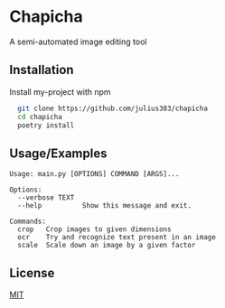 # Chapicha

A semi-automated image editing tool

## Installation 

Install my-project with npm

```bash 
  git clone https://github.com/julius383/chapicha
  cd chapicha
  poetry install
```
    
## Usage/Examples

```
Usage: main.py [OPTIONS] COMMAND [ARGS]...

Options:
  --verbose TEXT
  --help          Show this message and exit.

Commands:
  crop   Crop images to given dimensions
  ocr    Try and recognize text present in an image
  scale  Scale down an image by a given factor

```

  
## License

[MIT](https://choosealicense.com/licenses/mit/)

  
